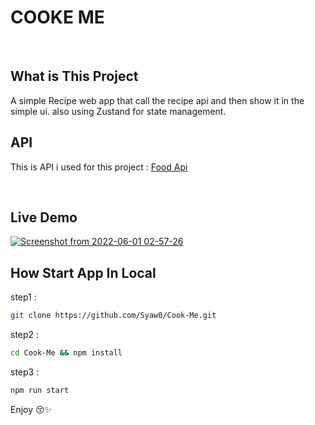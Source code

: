 # COOKE ME

</br>

## What is This Project

A simple Recipe web app that call the recipe api and then show it in the simple ui.
also using Zustand for state management.
</br>

## API

This is API i used for this project : [Food Api ](https://www.themealdb.com/api.php)

</br>

## Live Demo

[![Screenshot from 2022-06-01 02-57-26](https://user-images.githubusercontent.com/90524474/171946493-4096e983-8001-404c-aa61-ec4739297bc6.png)](https://final-cookme.vercel.app/)

## How Start App In Local

step1 :

```bash
git clone https://github.com/Syaw0/Cook-Me.git
```

step2 :

```bash
cd Cook-Me && npm install
```

step3 :

```bash
npm run start
```

Enjoy 😚✨
